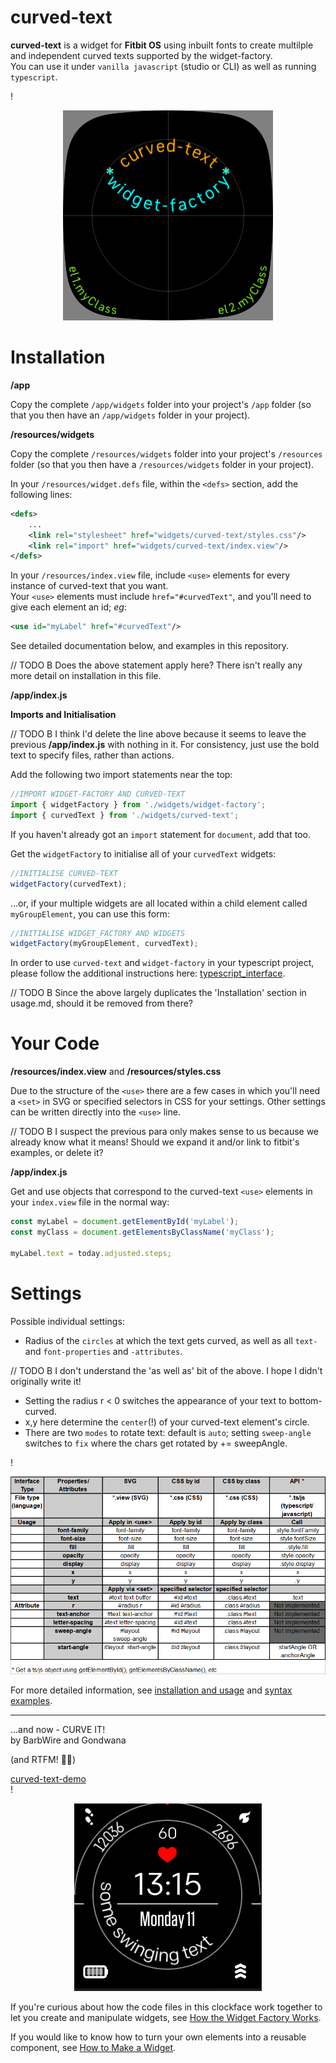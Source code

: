 curved-text
=

**curved-text** is a widget for **Fitbit OS** using inbuilt fonts to create multilple and independent curved texts supported by the widget-factory.\
You can use it under `vanilla javascript` (studio or CLI) as well as running `typescript`.

!<div align="center">![examples](doco/examples.png#center)</div>


Installation
=

**/app**

Copy the complete `/app/widgets` folder  into your project's `/app` folder (so that you then have an `/app/widgets` folder in your project).


**/resources/widgets**

Copy the complete `/resources/widgets` folder  into your project's `/resources` folder (so that you then have a `/resources/widgets` folder in your project).

In your `/resources/widget.defs` file, within the `<defs>` section, add the following lines:


```xml
<defs>
    ...
    <link rel="stylesheet" href="widgets/curved-text/styles.css"/>
    <link rel="import" href="widgets/curved-text/index.view"/>
</defs>
```
In your `/resources/index.view` file, include `<use>` elements for every instance of curved-text that you want.\
Your `<use>` elements must include `href="#curvedText"`, and you'll need to give each element an id; *eg*:

```xml
<use id="myLabel" href="#curvedText"/>
```
See detailed documentation below, and examples in this repository.

// TODO B Does the above statement apply here? There isn't really any more detail on installation in this file.

**/app/index.js**

**Imports and Initialisation**

// TODO B I think I'd delete the line above because it seems to leave the previous **/app/index.js** with nothing in it. For consistency, just use the bold text to specify files, rather than actions.

Add the following two import statements near the top:

```js
//IMPORT WIDGET-FACTORY AND CURVED-TEXT
import { widgetFactory } from './widgets/widget-factory';
import { curvedText } from './widgets/curved-text';
```

If you haven't already got an `import` statement for `document`, add that too.

Get the `widgetFactory` to initialise all of your `curvedText` widgets:
```js
//INITIALISE CURVED-TEXT
widgetFactory(curvedText);
```

 ...or, if your multiple widgets are all located within a child element called  `myGroupElement`, you can use this form:

 ```js
//INITIALISE WIDGET_FACTORY AND WIDGETS
widgetFactory(myGroupElement, curvedText);
```

In order to use `curved-text` and `widget-factory` in your typescript project, please follow the additional instructions here: [typescript_interface](doco/typescript.md).

// TODO B Since the above largely duplicates the 'Installation' section in usage.md, should it be removed from there?

Your Code
=

**/resources/index.view** and **/resources/styles.css**

Due to the structure of the `<use>` there are a few cases in which you'll need a `<set>` in SVG or specified selectors in CSS for your settings. Other settings can be written directly into the `<use>` line.

// TODO B I suspect the previous para only makes sense to us because we already know what it means! Should we expand it and/or link to fitbit's <set> examples, or delete it?

**/app/index.js**

Get and use objects that correspond to the curved-text `<use>` elements in your `index.view` file in the normal way:
```js
const myLabel = document.getElementById('myLabel');
const myClass = document.getElementsByClassName('myClass');

myLabel.text = today.adjusted.steps;
```

Settings
=
Possible individual settings:

 * Radius of the `circles` at which the text gets curved, as well as all `text-` and `font-properties` and `-attributes`.

// TODO B I don't understand the 'as well as' bit of the above. I hope I didn't originally write it!

 * Setting the radius r < 0 switches the appearance of your text to bottom-curved.
 * x,y here determine the `center`(!) of your curved-text element's circle.
 * There are two `modes` to rotate text: default is `auto`; setting `sweep-angle` switches to `fix` where the chars get rotated by += sweepAngle.

!<div align="center">![set/call](doco/interface_table.png)</div>

For more detailed information, see [installation and usage](doco/usage.md) and [syntax examples](doco/snippets.md).

---

...and now - CURVE IT!\
by BarbWire and Gondwana


(and RTFM! :slightly_smiling_face::vulcan_salute:)

[curved-text-demo](https://github.com/BarbWire-1/curved-text-demo)\
!<div align="center">![demo](doco/curved_text_demo2.gif#center)</div>

If you're curious about how the code files in this clockface work together to let you create and manipulate widgets, see [How the Widget Factory Works](doco/how-the-factory-works.md).

If you would like to know how to turn your own elements into a reusable component, see [How to Make a Widget](doco/how-to-widget.md).